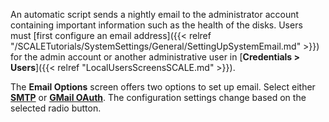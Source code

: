 &NewLine;

An automatic script sends a nightly email to the administrator account containing important information such as the health of the disks.
Users must [first configure an email address]({{< relref "/SCALETutorials/SystemSettings/General/SettingUpSystemEmail.md" >}}) for the admin account or another administrative user in [**Credentials > Users**]({{< relref "LocalUsersScreensSCALE.md" >}}).

The **Email Options** screen offers two options to set up email.
Select either [**SMTP**](#smtp) or [**GMail OAuth**](#gmail-oauth).
The configuration settings change based on the selected radio button.
